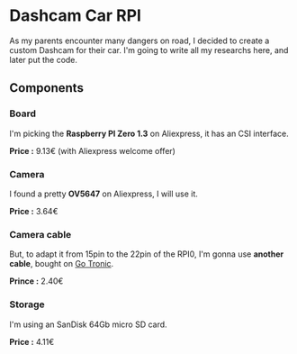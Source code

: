 # Dashcam Car RPI
As my parents encounter many dangers on road, I decided to create a custom Dashcam for their car.
I'm going to write all my researchs here, and later put the code.

## Components
### Board
I'm picking the **Raspberry PI Zero 1.3** on Aliexpress, it has an CSI interface.

**Price :** 9.13€ (with Aliexpress welcome offer)

### Camera
I found a pretty **OV5647** on Aliexpress, I will use it.

**Price :** 3.64€

### Camera cable
But, to adapt it from 15pin to the 22pin of the RPI0, I'm gonna use **another cable**, bought on [Go Tronic](https://www.gotronic.fr/art-nappe-camera-pour-pi-zero-rb0-cam-15-33987.htm).

**Prince :** 2.40€

### Storage
I'm using an SanDisk 64Gb micro SD card.

**Price :** 4.11€
